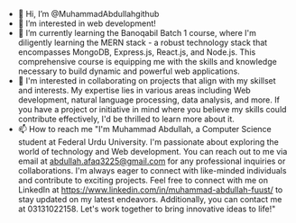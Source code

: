 - 👋 Hi, I’m @MuhammadAbdullahgithub
- 👀 I’m interested in web development!
- 🌱 I’m currently learning the Banoqabil Batch 1 course, where I'm diligently learning the MERN stack - a robust technology stack that encompasses MongoDB, Express.js, React.js, and Node.js. This comprehensive course is equipping me with the skills and knowledge necessary to build dynamic and powerful web applications.
- 💞️ I'm interested in collaborating on projects that align with my skillset and interests. My expertise lies in various areas including Web development, natural language processing, data analysis, and more. If you have a project or initiative in mind where you believe my skills could contribute effectively, I'd be thrilled to learn more about it. 
- 📫 How to reach me "I'm Muhammad Abdullah, a Computer Science student at Federal Urdu University. I'm passionate about exploring the world of technology and Web development. You can reach out to me via email at abdullah.afaq3225@gmail.com for any professional inquiries or collaborations. I'm always eager to connect with like-minded individuals and contribute to exciting projects. Feel free to connect with me on LinkedIn at https://www.linkedin.com/in/muhammad-abdullah-fuust/ to stay updated on my latest endeavors. Additionally, you can contact me at 03131022158. Let's work together to bring innovative ideas to life!"

<!---
MuhammadAbdullahgithub/MuhammadAbdullahgithub is a ✨ special ✨ repository because its `README.md` (this file) appears on your GitHub profile.
You can click the Preview link to take a look at your changes.
--->
